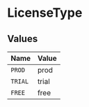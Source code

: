 # LicenseType


## Values

| Name    | Value   |
| ------- | ------- |
| `PROD`  | prod    |
| `TRIAL` | trial   |
| `FREE`  | free    |